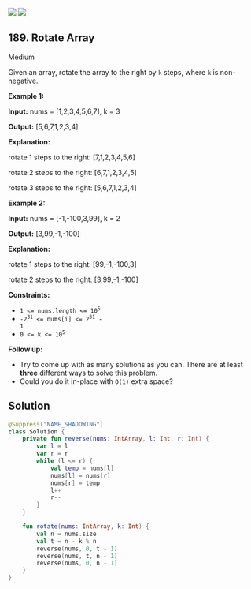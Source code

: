 [![](https://img.shields.io/github/stars/javadev/LeetCode-in-All?label=Stars&style=flat-square)](https://github.com/javadev/LeetCode-in-All)
[![](https://img.shields.io/github/forks/javadev/LeetCode-in-All?label=Fork%20me%20on%20GitHub%20&style=flat-square)](https://github.com/javadev/LeetCode-in-All/fork)

## 189\. Rotate Array

Medium

Given an array, rotate the array to the right by `k` steps, where `k` is non-negative.

**Example 1:**

**Input:** nums = [1,2,3,4,5,6,7], k = 3

**Output:** [5,6,7,1,2,3,4]

**Explanation:** 

rotate 1 steps to the right: [7,1,2,3,4,5,6] 

rotate 2 steps to the right: [6,7,1,2,3,4,5] 

rotate 3 steps to the right: [5,6,7,1,2,3,4]

**Example 2:**

**Input:** nums = [-1,-100,3,99], k = 2

**Output:** [3,99,-1,-100]

**Explanation:** 

rotate 1 steps to the right: [99,-1,-100,3] 

rotate 2 steps to the right: [3,99,-1,-100]

**Constraints:**

*   <code>1 <= nums.length <= 10<sup>5</sup></code>
*   <code>-2<sup>31</sup> <= nums[i] <= 2<sup>31</sup> - 1</code>
*   <code>0 <= k <= 10<sup>5</sup></code>

**Follow up:**

*   Try to come up with as many solutions as you can. There are at least **three** different ways to solve this problem.
*   Could you do it in-place with `O(1)` extra space?

## Solution

```kotlin
@Suppress("NAME_SHADOWING")
class Solution {
    private fun reverse(nums: IntArray, l: Int, r: Int) {
        var l = l
        var r = r
        while (l <= r) {
            val temp = nums[l]
            nums[l] = nums[r]
            nums[r] = temp
            l++
            r--
        }
    }

    fun rotate(nums: IntArray, k: Int) {
        val n = nums.size
        val t = n - k % n
        reverse(nums, 0, t - 1)
        reverse(nums, t, n - 1)
        reverse(nums, 0, n - 1)
    }
}
```